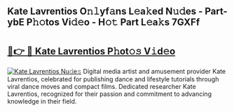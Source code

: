 ## Kate Lavrentios O𝚗𝚕yf𝚊ns L𝚎a𝚔ed N𝚞𝚍es - Part-ybE P𝚑𝚘tos Vi𝚍𝚎o - H𝚘𝚝 Part L𝚎a𝚔s 7GXFf

# <h2><a href="http://kfdl4x.oniu.top/?m=Kate+Lavrentios">🔗👉 🔴 Kate Lavrentios P𝚑ot𝚘𝚜 V𝚒d𝚎o</a></h2>

[![Kate Lavrentios Nu𝚍e𝚜](https://i.imgur.com/0qMVB7G.gif)](http://kfdl4x.oniu.top/?m=Kate+Lavrentios)
Digital media artist and amusement provider Kate Lavrentios, celebrated for publishing dance and lifestyle tutorials through viral dance moves and compact films. Dedicated researcher Kate Lavrentios, recognized for their passion and commitment to advancing knowledge in their field.  
